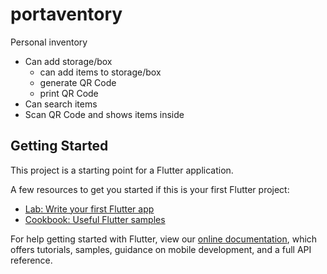 # portaventory

Personal inventory

- Can add storage/box
   - can add items to storage/box
   - generate QR Code
    - print QR Code
- Can search items
- Scan QR Code and shows items inside

## Getting Started

This project is a starting point for a Flutter application.

A few resources to get you started if this is your first Flutter project:

- [Lab: Write your first Flutter app](https://flutter.dev/docs/get-started/codelab)
- [Cookbook: Useful Flutter samples](https://flutter.dev/docs/cookbook)

For help getting started with Flutter, view our
[online documentation](https://flutter.dev/docs), which offers tutorials,
samples, guidance on mobile development, and a full API reference.
